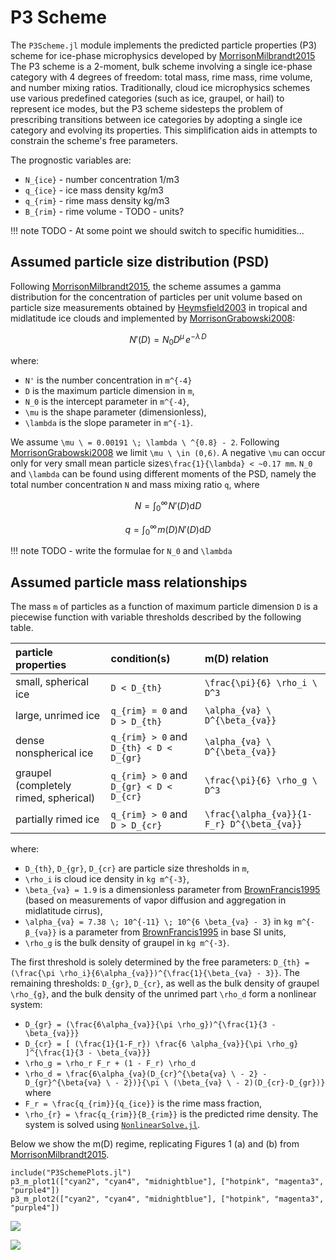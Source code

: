 # P3 Scheme

The `P3Scheme.jl` module implements the predicted particle properties
 (P3) scheme for ice-phase microphysics developed by [MorrisonMilbrandt2015](@cite)
The P3 scheme is a 2-moment, bulk scheme involving a
 single ice-phase category with 4 degrees of freedom: total mass,
 rime mass, rime volume, and number mixing ratios.
Traditionally, cloud ice microphysics schemes use various predefined
 categories (such as ice, graupel, or hail) to represent ice modes, but the P3 scheme sidesteps the
 problem of prescribing transitions between ice categories by adopting
 a single ice category and evolving its properties. This simplification
 aids in attempts to constrain the scheme's free parameters.

The prognostic variables are:
 - ``N_{ice}`` - number concentration 1/m3
 - ``q_{ice}`` - ice mass density kg/m3
 - ``q_{rim}`` - rime mass density kg/m3
 - ``B_{rim}`` - rime volume - TODO - units?

!!! note
    TODO - At some point we should switch to specific humidities...

## Assumed particle size distribution (PSD)

Following [MorrisonMilbrandt2015](@cite), the scheme assumes a
 gamma distribution for the concentration of particles per unit volume
 based on particle size measurements obtained by [Heymsfield2003](@cite)
 in tropical and midlatitude ice clouds and implemented by
 [MorrisonGrabowski2008](@cite):

```math
N'(D) = N_{0} D^\mu \, e^{-\lambda \, D}
```
where:
 - ``N'`` is the number concentration in ``m^{-4}``
 - ``D`` is the maximum particle dimension in ``m``,
 - ``N_0`` is the intercept parameter in ``m^{-4}``,
 - ``\mu`` is the shape parameter (dimensionless),
 - ``\lambda`` is the slope parameter in ``m^{-1}``.

We assume ``\mu \ = 0.00191 \; \lambda \ ^{0.8} - 2``.
Following [MorrisonGrabowski2008](@cite) we limit ``\mu \ \in (0,6)``.
A negative ``\mu`` can occur only for very small mean particle sizes``\frac{1}{\lambda} < ~0.17 mm``.
``N_0`` and ``\lambda`` can be found using different moments of the PSD,
namely the total number concentration ``N`` and mass mixing ratio ``q``, where

```math
N = \int_{0}^{\infty} \! N'(D) \mathrm{d}D
```

```math
q = \int_{0}^{\infty} \! m(D) N'(D) \mathrm{d}D
```

!!! note
    TODO - write the formulae for ``N_0`` and ``\lambda``


## Assumed particle mass relationships

The mass ``m`` of particles as a function of maximum particle dimension ``D``
 is a piecewise function with variable thresholds described
 by the following table.

| particle properties                  |      condition(s)                            |    m(D) relation                             |
|:-------------------------------------|:---------------------------------------------|:---------------------------------------------|
|small, spherical ice                  | ``D < D_{th}``                               | ``\frac{\pi}{6} \rho_i \ D^3``               |
|large, unrimed ice                    | ``q_{rim} = 0`` and ``D > D_{th}``           | ``\alpha_{va} \ D^{\beta_{va}}``             |
|dense nonspherical ice                | ``q_{rim} > 0`` and ``D_{th} < D < D_{gr}``  | ``\alpha_{va} \ D^{\beta_{va}}``             |
|graupel (completely rimed, spherical) | ``q_{rim} > 0`` and ``D_{gr} < D < D_{cr}``  | ``\frac{\pi}{6} \rho_g \ D^3``               |
|partially rimed ice                   | ``q_{rim} > 0`` and ``D > D_{cr}``           | ``\frac{\alpha_{va}}{1-F_r} D^{\beta_{va}}`` |

where:
 - ``D_{th}``, ``D_{gr}``, ``D_{cr}`` are particle size thresholds in ``m``,
 - ``\rho_i`` is cloud ice density in ``kg m^{-3}``,
 - ``\beta_{va} = 1.9`` is a dimensionless parameter from [BrownFrancis1995](@cite) (based on measurements of vapor diffusion and aggregation in midlatitude cirrus),
 - ``\alpha_{va} = 7.38 \; 10^{-11} \; 10^{6 \beta_{va} - 3}`` in ``kg m^{-β_{va}}`` is a parameter from [BrownFrancis1995](@cite) in base SI units,
 - ``\rho_g`` is the bulk density of graupel in ``kg m^{-3}``.

The first threshold is solely determined by the free parameters:
  ``D_{th} = (\frac{\pi \rho_i}{6\alpha_{va}})^{\frac{1}{\beta_{va} - 3}}``.
The remaining thresholds: ``D_{gr}``, ``D_{cr}``, as well as the
  bulk density of graupel ``\rho_{g}``,
  and the bulk density of the unrimed part ``\rho_d``
  form a nonlinear system:
 - ``D_{gr} = (\frac{6\alpha_{va}}{\pi \rho_g})^{\frac{1}{3 - \beta_{va}}}``
 - ``D_{cr} = [ (\frac{1}{1-F_r}) \frac{6 \alpha_{va}}{\pi \rho_g} ]^{\frac{1}{3 - \beta_{va}}}``
 - ``\rho_g = \rho_r F_r + (1 - F_r) \rho_d``
 - ``\rho_d = \frac{6\alpha_{va}(D_{cr}^{\beta{va} \ - 2} - D_{gr}^{\beta{va} \ - 2})}{\pi \ (\beta_{va} \ - 2)(D_{cr}-D_{gr})}``
where
 - ``F_r = \frac{q_{rim}}{q_{ice}}`` is the rime mass fraction,
 - ``\rho_{r} = \frac{q_{rim}}{B_{rim}}`` is the predicted rime density.
The system is solved using [`NonlinearSolve.jl`](https://docs.sciml.ai/NonlinearSolve/stable/).

Below we show the m(D) regime, replicating Figures 1 (a) and (b) from [MorrisonMilbrandt2015](@cite).

```@example
include("P3SchemePlots.jl")
p3_m_plot1(["cyan2", "cyan4", "midnightblue"], ["hotpink", "magenta3", "purple4"])
p3_m_plot2(["cyan2", "cyan4", "midnightblue"], ["hotpink", "magenta3", "purple4"])
```

![](MorrisonandMilbrandtFig1a.svg)

![](MorrisonandMilbrandtFig1b.svg)
